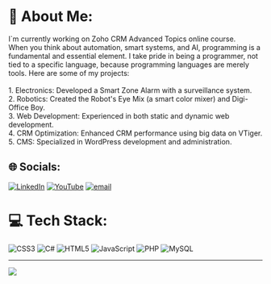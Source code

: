 # 💫 About Me:
I`m currently working on Zoho CRM Advanced Topics online course.<br>When you think about automation, smart systems, and AI, programming is a fundamental and essential element. I take pride in being a programmer, not tied to a specific language, because programming languages are merely tools. Here are some of my projects: <br><br>1. Electronics: Developed a Smart Zone Alarm with a surveillance system.<br>2. Robotics: Created the Robot's Eye Mix (a smart color mixer) and Digi-Office Boy.<br>3. Web Development: Experienced in both static and dynamic web development.<br>4. CRM Optimization: Enhanced CRM performance using big data on VTiger.<br>5. CMS: Specialized in WordPress development and administration.<br>


## 🌐 Socials:
[![LinkedIn](https://img.shields.io/badge/LinkedIn-%230077B5.svg?logo=linkedin&logoColor=white)](https://linkedin.com/in/electroteam) [![YouTube](https://img.shields.io/badge/YouTube-%23FF0000.svg?logo=YouTube&logoColor=white)](https://youtube.com/@zkzks) [![email](https://img.shields.io/badge/Email-D14836?logo=gmail&logoColor=white)](mailto:itbigdig@gmail.com) 

# 💻 Tech Stack:
![CSS3](https://img.shields.io/badge/css3-%231572B6.svg?style=plastic&logo=css3&logoColor=white) ![C#](https://img.shields.io/badge/c%23-%23239120.svg?style=plastic&logo=csharp&logoColor=white) ![HTML5](https://img.shields.io/badge/html5-%23E34F26.svg?style=plastic&logo=html5&logoColor=white) ![JavaScript](https://img.shields.io/badge/javascript-%23323330.svg?style=plastic&logo=javascript&logoColor=%23F7DF1E) ![PHP](https://img.shields.io/badge/php-%23777BB4.svg?style=plastic&logo=php&logoColor=white) ![MySQL](https://img.shields.io/badge/mysql-4479A1.svg?style=plastic&logo=mysql&logoColor=white)


---
[![](https://visitcount.itsvg.in/api?id=paraguru&icon=2&color=6)](https://visitcount.itsvg.in)

<!-- Proudly created with GPRM ( https://gprm.itsvg.in ) -->
